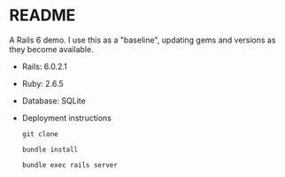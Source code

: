 # README

A Rails 6 demo. I use this as a "baseline", updating gems
and versions as they become available.

* Rails: 6.0.2.1

* Ruby: 2.6.5

* Database: SQLite

* Deployment instructions

  `git clone`

  `bundle install`

  `bundle exec rails server`

